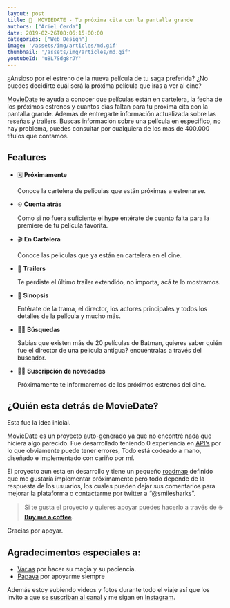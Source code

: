 ```yaml
---
layout: post
title: 🎥  MOVIEDATE - Tu próxima cita con la pantalla grande
authors: ["Ariel Cerda"]
date: 2019-02-26T08:06:15+00:00
categories: ["Web Design"]
image: '/assets/img/articles/md.gif'
thumbnail: '/assets/img/articles/md.gif'
youtubeId: 'u8L7Sdg8rJY'
---
```

¿Ansioso por el estreno de la nueva película de tu saga preferida? ¿No puedes decidirte cuál será la próxima película que iras a ver al cine?


[MovieDate](https://moviedate.netlify.app/) te ayuda a conocer que películas están en cartelera, la fecha de los próximos estrenos y cuantos días faltan para tu próxima cita con la pantalla grande. Ademas de entregarte información actualizada sobre las reseñas y trailers. Buscas información sobre una película en especifico, no hay problema, puedes consultar por cualquiera de los mas de 400.000 títulos que contamos.

## Features

- 🗓 **Próximamente**

    Conoce la cartelera de películas que están próximas a estrenarse.

- ⏲ **Cuenta atrás**

    Como si no fuera suficiente el hype entérate de cuanto falta para la premiere de tu película favorita.

- 🎬 **En Cartelera**

    Conoce las películas que ya están en cartelera en el cine.

- 📼 **Trailers**

    Te perdiste el último trailer extendido, no importa, acá te lo mostramos.

- 📄 **Sinopsis**

    Entérate de la trama, el director, los actores principales y todos los detalles de la película y mucho más.

- 🕵️‍♀️ **Búsquedas**

    Sabías que existen más de 20 películas de Batman, quieres saber quién fue el director de una película antigua? encuéntralas a través del buscador.

- 🕵️‍♀️ **Suscripción de novedades**

  Próximamente te informaremos de los próximos estrenos del cine.

## ¿Quién esta detrás de MovieDate?

Esta fue la idea inicial.

[MovieDate](https://moviedate.netlify.app/) es un proyecto auto-generado ya que no encontré nada que hiciera algo parecido. Fue desarrollado teniendo 0 experiencia en [API’s](https://www.themoviedb.org/documentation/api) por lo que obviamente puede tener errores, Todo está codeado a mano, diseñado e implementado con cariño por mí.

El proyecto aun esta en desarrollo y tiene un pequeño [roadmap](https://www.notion.so/smilesharks/What-s-New-aa1a0799c4c7427ea389385f4ea5b860) definido que me gustaría implementar próximamente pero todo depende de la respuesta de los usuarios, los cuales pueden dejar sus comentarios para mejorar la plataforma o contactarme por twitter a “@smilesharks”.

> Si te gusta el proyecto y quieres apoyar puedes hacerlo a través de ☕️ [**Buy me a coffee**](https://www.buymeacoffee.com/xvjL2lU86)**.**

Gracias por apoyar.

## Agradecimentos especiales a:

- [Var.as](https://www.instagram.com/var.as/) por hacer su magia y su paciencia.
- [Papaya](https://www.instagram.com/esperanzalbani/) por apoyarme siempre

Además estoy subiendo videos y fotos durante todo el viaje así que los invito a que se [suscriban al canal](http://bit.ly/youtubearielweb) y me sigan en [Instagram](https://www.instagram.com/smilesharks).
